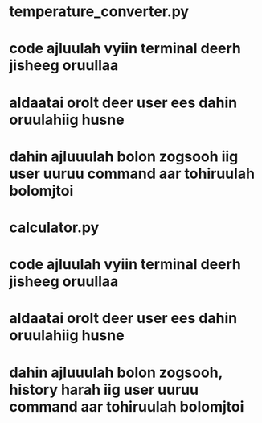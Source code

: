 # temperature_converter.py
# code ajluulah vyiin terminal deerh jisheeg oruullaa
# aldaatai orolt deer user ees dahin oruulahiig husne
# dahin ajluuulah bolon zogsooh iig user uuruu command aar tohiruulah bolomjtoi
<!-- 
program ajluulah bol Y ugui bol N darna uu!
y
eh temperature iig oruulna uu! C or F or K
h
zuwhun tom C,F,K iin ali negiig oruulna uu!
C
zoriltot temperature iig oruulna uu! C or F or K
F
temperature iin utga iig oruulna uu!
45
45.0C= 113.0 F
program ajluulah bol Y ugui bol N darna uu!
y
eh temperature iig oruulna uu! C or F or K
K
zoriltot temperature iig oruulna uu! C or F or K
C
temperature iin utga iig oruulna uu!
-6
Kelvin 0 ees doosh baij bolohgvi tul zuw utga oruulna uu!
10
10.0K= -263.15 C
program ajluulah bol Y ugui bol N darna uu!
n 
-->

# calculator.py
# code ajluulah vyiin terminal deerh jisheeg oruullaa
# aldaatai orolt deer user ees dahin oruulahiig husne
# dahin ajluuulah bolon zogsooh, history harah iig user uuruu command aar tohiruulah bolomjtoi

<!-- 
program ajluulah bol Y ugui bol N darna uu! Umnuh history goo harah bol H darna uu!
y
ehnii toog oruulna uu
4
2 dahi toog oruulna uu
5
uildliin dugaariig oruulan uu
1.nemeh
2.hasah
3.urjuuleh
4.huwaah
5.zeregt dewshuuleh
6.yazguur
7.vldegdel
nemeh
zuwhun uildliin dugaar boloh 1 buhel too oruulna uu!
1
4.0+5.0=9.0
program ajluulah bol Y ugui bol N darna uu! Umnuh history goo harah bol H darna uu!
y
ehnii toog oruulna uu
6
2 dahi toog oruulna uu
3
uildliin dugaariig oruulan uu
1.nemeh
2.hasah
3.urjuuleh
4.huwaah
5.zeregt dewshuuleh
6.yazguur
7.vldegdel
5
6.0-iin 3.0 zereg=216.0
program ajluulah bol Y ugui bol N darna uu! Umnuh history goo harah bol H darna uu!
y
ehnii toog oruulna uu
th
zuwhun toon utga oruulna uu!
7
2 dahi toog oruulna uu
3
uildliin dugaariig oruulan uu
1.nemeh
2.hasah
3.urjuuleh
4.huwaah
5.zeregt dewshuuleh
6.yazguur
7.vldegdel
7
7.0-g 3.0-t huwaahad garah uldegdel=1.0
program ajluulah bol Y ugui bol N darna uu! Umnuh history goo harah bol H darna uu!
h
4.0+5.0=9.0
6.0-iin 3.0 zereg=216.0
7.0-g 3.0-t huwaahad garah uldegdel=1.0

program ajluulah bol Y ugui bol N darna uu! Umnuh history goo harah bol H darna uu!
n -->